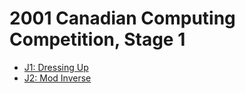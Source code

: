 # 2001 Canadian Computing Competition, Stage 1

* [J1: Dressing Up][]
* [J2: Mod Inverse][]

[J1: Dressing Up]: http://wcipeg.com/problems/desc/ccc01j1
[J2: Mod Inverse]: http://wcipeg.com/problems/desc/ccc01j2
